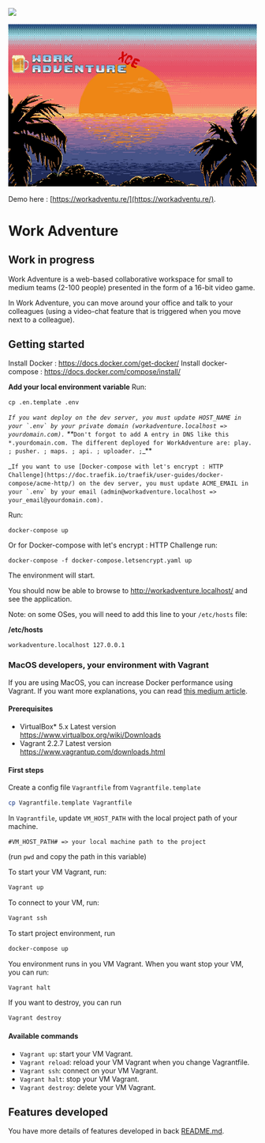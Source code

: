 ![](https://github.com/thecodingmachine/workadventure/workflows/Continuous%20Integration/badge.svg)

![WorkAdventure landscape image](README-INTRO.jpg)

Demo here : [https://workadventu.re/](https://workadventu.re/).

# Work Adventure

## Work in progress

Work Adventure is a web-based collaborative workspace for small to medium teams (2-100 people) presented in the form of a
16-bit video game.

In Work Adventure, you can move around your office and talk to your colleagues (using a video-chat feature that is
triggered when you move next to a colleague).


## Getting started

Install Docker : https://docs.docker.com/get-docker/
Install docker-compose : https://docs.docker.com/compose/install/

**Add your local environment variable**
Run:

```
cp .en.template .env
```
_``If you want deploy on the dev server, you must update HOST_NAME in your `.env` by your private domain (workadventure.localhost => yourdomain.com).``
**_``Don't forgot to add A entry in DNS like this *.yourdomain.com. The different deployed for WorkAdventure are: play. ; pusher. ; maps. ; api. ; uploader. ;``_**

_``If you want to use [Docker-compose with let's encrypt : HTTP Challenge](https://doc.traefik.io/traefik/user-guides/docker-compose/acme-http/) on the dev server, you must update ACME_EMAIL in your `.env` by your email (admin@workadventure.localhost => your_email@yourdomain.com).``

Run:

```
docker-compose up
```

Or for Docker-compose with let's encrypt : HTTP Challenge run:

```
docker-compose -f docker-compose.letsencrypt.yaml up
```


The environment will start.

You should now be able to browse to http://workadventure.localhost/ and see the application.

Note: on some OSes, you will need to add this line to your `/etc/hosts` file:

**/etc/hosts**
```
workadventure.localhost 127.0.0.1
```

### MacOS developers, your environment with Vagrant

If you are using MacOS, you can increase Docker performance using Vagrant. If you want more explanations, you can read [this medium article](https://medium.com/better-programming/vagrant-to-increase-docker-performance-with-macos-25b354b0c65c).

#### Prerequisites

- VirtualBox*	5.x	Latest version	https://www.virtualbox.org/wiki/Downloads
- Vagrant	2.2.7	Latest version	https://www.vagrantup.com/downloads.html

#### First steps

Create a config file `Vagrantfile` from `Vagrantfile.template`

```bash
cp Vagrantfile.template Vagrantfile
```

In `Vagrantfile`, update `VM_HOST_PATH` with the local project path of your machine.

```
#VM_HOST_PATH# => your local machine path to the project

```

(run `pwd` and copy the path in this variable)

To start your VM Vagrant, run:

```bash
Vagrant up
```

To connect to your VM, run:


```bash
Vagrant ssh
```

To start project environment, run

```bash
docker-compose up
```

You environment runs in you VM Vagrant. When you want stop your VM, you can run:

````bash
Vagrant halt
````

If you want to destroy, you can run

````bash
Vagrant destroy
````

#### Available commands

* `Vagrant up`: start your VM Vagrant.
* `Vagrant reload`: reload your VM Vagrant when you change Vagrantfile.
* `Vagrant ssh`: connect on your VM Vagrant.
* `Vagrant halt`: stop your VM Vagrant.
* `Vagrant destroy`: delete your VM Vagrant.

## Features developed
You have more details of features developed in back [README.md](./back/README.md).
